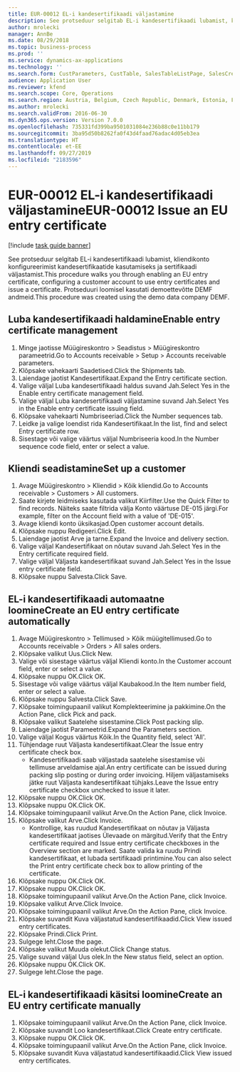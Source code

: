 ```yaml
---
title: EUR-00012 EL-i kandesertifikaadi väljastamine
description: See protseduur selgitab EL-i kandesertifikaadi lubamist, kliendikonto konfigureerimist kandesertifikaatide kasutamiseks ja sertifikaadi väljastamist.
author: mrolecki
manager: AnnBe
ms.date: 08/29/2018
ms.topic: business-process
ms.prod: ''
ms.service: dynamics-ax-applications
ms.technology: ''
ms.search.form: CustParameters, CustTable, SalesTableListPage, SalesCreateOrder, SalesTable, SalesEditLines,  CustInvoiceJournal, CustEntryCertificateJour_W, SrsReportViewerForm
audience: Application User
ms.reviewer: kfend
ms.search.scope: Core, Operations
ms.search.region: Austria, Belgium, Czech Republic, Denmark, Estonia, Finland, France, Germany, Hungary, Ireland, Italy, Latvia, Lithuania, Netherlands, Poland, Spain, Sweden, United Kingdom
ms.author: mrolecki
ms.search.validFrom: 2016-06-30
ms.dyn365.ops.version: Version 7.0.0
ms.openlocfilehash: 735331fd399ba9501031084e236b88c0e11bb179
ms.sourcegitcommit: 3ba95d50b8262fa0f43d4faad76adac4d05eb3ea
ms.translationtype: HT
ms.contentlocale: et-EE
ms.lasthandoff: 09/27/2019
ms.locfileid: "2183596"
---
```

# <a name="eur-00012-issue-an-eu-entry-certificate"></a><span data-ttu-id="c4589-103">EUR-00012 EL-i kandesertifikaadi väljastamine</span><span class="sxs-lookup"><span data-stu-id="c4589-103">EUR-00012 Issue an EU entry certificate</span></span>

[!include [task guide banner](../../includes/task-guide-banner.md)]

<span data-ttu-id="c4589-104">See protseduur selgitab EL-i kandesertifikaadi lubamist, kliendikonto konfigureerimist kandesertifikaatide kasutamiseks ja sertifikaadi väljastamist.</span><span class="sxs-lookup"><span data-stu-id="c4589-104">This procedure walks you through enabling an EU entry certificate, configuring a customer account to use entry certificates and issue a certificate.</span></span> <span data-ttu-id="c4589-105">Protseduuri loomisel kasutati demoettevõtte DEMF andmeid.</span><span class="sxs-lookup"><span data-stu-id="c4589-105">This procedure was created using the demo data company DEMF.</span></span>


## <a name="enable-entry-certificate-management"></a><span data-ttu-id="c4589-106">Luba kandesertifikaadi haldamine</span><span class="sxs-lookup"><span data-stu-id="c4589-106">Enable entry certificate management</span></span>
1. <span data-ttu-id="c4589-107">Minge jaotisse Müügireskontro > Seadistus > Müügireskontro parameetrid.</span><span class="sxs-lookup"><span data-stu-id="c4589-107">Go to Accounts receivable > Setup > Accounts receivable parameters.</span></span>
2. <span data-ttu-id="c4589-108">Klõpsake vahekaarti Saadetised.</span><span class="sxs-lookup"><span data-stu-id="c4589-108">Click the Shipments tab.</span></span>
3. <span data-ttu-id="c4589-109">Laiendage jaotist Kandesertifikaat.</span><span class="sxs-lookup"><span data-stu-id="c4589-109">Expand the Entry certificate section.</span></span>
4. <span data-ttu-id="c4589-110">Valige väljal Luba kandesertifikaadi haldus suvand Jah.</span><span class="sxs-lookup"><span data-stu-id="c4589-110">Select Yes in the Enable entry certificate management field.</span></span>
5. <span data-ttu-id="c4589-111">Valige väljal Luba kandesertifikaadi väljastamine suvand Jah.</span><span class="sxs-lookup"><span data-stu-id="c4589-111">Select Yes in the Enable entry certificate issuing field.</span></span>
6. <span data-ttu-id="c4589-112">Klõpsake vahekaarti Numbriseeriad.</span><span class="sxs-lookup"><span data-stu-id="c4589-112">Click the Number sequences tab.</span></span>
7. <span data-ttu-id="c4589-113">Leidke ja valige loendist rida Kandesertifikaat.</span><span class="sxs-lookup"><span data-stu-id="c4589-113">In the list, find and select Entry certificate row.</span></span>
8. <span data-ttu-id="c4589-114">Sisestage või valige väärtus väljal Numbriseeria kood.</span><span class="sxs-lookup"><span data-stu-id="c4589-114">In the Number sequence code field, enter or select a value.</span></span>

## <a name="set-up-a-customer"></a><span data-ttu-id="c4589-115">Kliendi seadistamine</span><span class="sxs-lookup"><span data-stu-id="c4589-115">Set up a customer</span></span>
1. <span data-ttu-id="c4589-116">Avage Müügireskontro > Kliendid > Kõik kliendid.</span><span class="sxs-lookup"><span data-stu-id="c4589-116">Go to Accounts receivable > Customers > All customers.</span></span>
2. <span data-ttu-id="c4589-117">Saate kirjete leidmiseks kasutada valikut Kiirfilter.</span><span class="sxs-lookup"><span data-stu-id="c4589-117">Use the Quick Filter to find records.</span></span> <span data-ttu-id="c4589-118">Näiteks saate filtrida välja Konto väärtuse DE-015 järgi.</span><span class="sxs-lookup"><span data-stu-id="c4589-118">For example, filter on the Account field with a value of 'DE-015'.</span></span>
3. <span data-ttu-id="c4589-119">Avage kliendi konto üksikasjad.</span><span class="sxs-lookup"><span data-stu-id="c4589-119">Open customer account details.</span></span>
4. <span data-ttu-id="c4589-120">Klõpsake nuppu Redigeeri.</span><span class="sxs-lookup"><span data-stu-id="c4589-120">Click Edit.</span></span>
5. <span data-ttu-id="c4589-121">Laiendage jaotist Arve ja tarne.</span><span class="sxs-lookup"><span data-stu-id="c4589-121">Expand the Invoice and delivery section.</span></span>
6. <span data-ttu-id="c4589-122">Valige väljal Kandesertifikaat on nõutav suvand Jah.</span><span class="sxs-lookup"><span data-stu-id="c4589-122">Select Yes in the Entry certificate required field.</span></span>
7. <span data-ttu-id="c4589-123">Valige väljal Väljasta kandesertifikaat suvand Jah.</span><span class="sxs-lookup"><span data-stu-id="c4589-123">Select Yes in the Issue entry certificate field.</span></span>
8. <span data-ttu-id="c4589-124">Klõpsake nuppu Salvesta.</span><span class="sxs-lookup"><span data-stu-id="c4589-124">Click Save.</span></span>

## <a name="create-an-eu-entry-certificate-automatically"></a><span data-ttu-id="c4589-125">EL-i kandesertifikaadi automaatne loomine</span><span class="sxs-lookup"><span data-stu-id="c4589-125">Create an EU entry certificate automatically</span></span>
1. <span data-ttu-id="c4589-126">Avage Müügireskontro > Tellimused > Kõik müügitellimused.</span><span class="sxs-lookup"><span data-stu-id="c4589-126">Go to Accounts receivable > Orders > All sales orders.</span></span>
2. <span data-ttu-id="c4589-127">Klõpsake valikut Uus.</span><span class="sxs-lookup"><span data-stu-id="c4589-127">Click New.</span></span>
3. <span data-ttu-id="c4589-128">Valige või sisestage väärtus väljal Kliendi konto.</span><span class="sxs-lookup"><span data-stu-id="c4589-128">In the Customer account field, enter or select a value.</span></span>
4. <span data-ttu-id="c4589-129">Klõpsake nuppu OK.</span><span class="sxs-lookup"><span data-stu-id="c4589-129">Click OK.</span></span>
5. <span data-ttu-id="c4589-130">Sisestage või valige väärtus väljal Kaubakood.</span><span class="sxs-lookup"><span data-stu-id="c4589-130">In the Item number field, enter or select a value.</span></span>
6. <span data-ttu-id="c4589-131">Klõpsake nuppu Salvesta.</span><span class="sxs-lookup"><span data-stu-id="c4589-131">Click Save.</span></span>
7. <span data-ttu-id="c4589-132">Klõpsake toimingupaanil valikut Komplekteerimine ja pakkimine.</span><span class="sxs-lookup"><span data-stu-id="c4589-132">On the Action Pane, click Pick and pack.</span></span>
8. <span data-ttu-id="c4589-133">Klõpsake valikut Saatelehe sisestamine.</span><span class="sxs-lookup"><span data-stu-id="c4589-133">Click Post packing slip.</span></span>
9. <span data-ttu-id="c4589-134">Laiendage jaotist Parameetrid.</span><span class="sxs-lookup"><span data-stu-id="c4589-134">Expand the Parameters section.</span></span>
10. <span data-ttu-id="c4589-135">Valige väljal Kogus väärtus Kõik.</span><span class="sxs-lookup"><span data-stu-id="c4589-135">In the Quantity field, select 'All'.</span></span>
11. <span data-ttu-id="c4589-136">Tühjendage ruut Väljasta kandesertifikaat.</span><span class="sxs-lookup"><span data-stu-id="c4589-136">Clear the Issue entry certificate check box.</span></span>
    * <span data-ttu-id="c4589-137">Kandesertifikaadi saab väljastada saatelehe sisestamise või tellimuse arveldamise ajal.</span><span class="sxs-lookup"><span data-stu-id="c4589-137">An entry certificate can be issued during packing slip posting or during order invoicing.</span></span> <span data-ttu-id="c4589-138">Hiljem väljastamiseks jätke ruut Väljasta kandesertifikaat tühjaks.</span><span class="sxs-lookup"><span data-stu-id="c4589-138">Leave the Issue entry certificate checkbox unchecked to issue it later.</span></span>  
12. <span data-ttu-id="c4589-139">Klõpsake nuppu OK.</span><span class="sxs-lookup"><span data-stu-id="c4589-139">Click OK.</span></span>
13. <span data-ttu-id="c4589-140">Klõpsake nuppu OK.</span><span class="sxs-lookup"><span data-stu-id="c4589-140">Click OK.</span></span>
14. <span data-ttu-id="c4589-141">Klõpsake toimingupaanil valikut Arve.</span><span class="sxs-lookup"><span data-stu-id="c4589-141">On the Action Pane, click Invoice.</span></span>
15. <span data-ttu-id="c4589-142">Klõpsake valikut Arve.</span><span class="sxs-lookup"><span data-stu-id="c4589-142">Click Invoice.</span></span>
    * <span data-ttu-id="c4589-143">Kontrollige, kas ruudud Kandesertifikaat on nõutav ja Väljasta kandesertifikaat jaotises Ülevaade on märgitud.</span><span class="sxs-lookup"><span data-stu-id="c4589-143">Verify that the Entry certificate required and Issue entry certificate checkboxes in the Overview section are marked.</span></span>  <span data-ttu-id="c4589-144">Saate valida ka ruudu Prindi kandesertifikaat, et lubada sertifikaadi printimine.</span><span class="sxs-lookup"><span data-stu-id="c4589-144">You can also select the Print entry certificate check box to allow printing of the certificate.</span></span>  
16. <span data-ttu-id="c4589-145">Klõpsake nuppu OK.</span><span class="sxs-lookup"><span data-stu-id="c4589-145">Click OK.</span></span>
17. <span data-ttu-id="c4589-146">Klõpsake nuppu OK.</span><span class="sxs-lookup"><span data-stu-id="c4589-146">Click OK.</span></span>
18. <span data-ttu-id="c4589-147">Klõpsake toimingupaanil valikut Arve.</span><span class="sxs-lookup"><span data-stu-id="c4589-147">On the Action Pane, click Invoice.</span></span>
19. <span data-ttu-id="c4589-148">Klõpsake valikut Arve.</span><span class="sxs-lookup"><span data-stu-id="c4589-148">Click Invoice.</span></span>
20. <span data-ttu-id="c4589-149">Klõpsake toimingupaanil valikut Arve.</span><span class="sxs-lookup"><span data-stu-id="c4589-149">On the Action Pane, click Invoice.</span></span>
21. <span data-ttu-id="c4589-150">Klõpsake suvandit Kuva väljastatud kandesertifikaadid.</span><span class="sxs-lookup"><span data-stu-id="c4589-150">Click View issued entry certificates.</span></span>
22. <span data-ttu-id="c4589-151">Klõpsake Prindi.</span><span class="sxs-lookup"><span data-stu-id="c4589-151">Click Print.</span></span>
23. <span data-ttu-id="c4589-152">Sulgege leht.</span><span class="sxs-lookup"><span data-stu-id="c4589-152">Close the page.</span></span>
24. <span data-ttu-id="c4589-153">Klõpsake valikut Muuda olekut.</span><span class="sxs-lookup"><span data-stu-id="c4589-153">Click Change status.</span></span>
25. <span data-ttu-id="c4589-154">Valige suvand väljal Uus olek.</span><span class="sxs-lookup"><span data-stu-id="c4589-154">In the New status field, select an option.</span></span>
26. <span data-ttu-id="c4589-155">Klõpsake nuppu OK.</span><span class="sxs-lookup"><span data-stu-id="c4589-155">Click OK.</span></span>
27. <span data-ttu-id="c4589-156">Sulgege leht.</span><span class="sxs-lookup"><span data-stu-id="c4589-156">Close the page.</span></span>

## <a name="create-an-eu-entry-certificate-manually"></a><span data-ttu-id="c4589-157">EL-i kandesertifikaadi käsitsi loomine</span><span class="sxs-lookup"><span data-stu-id="c4589-157">Create an EU entry certificate manually</span></span>
1. <span data-ttu-id="c4589-158">Klõpsake toimingupaanil valikut Arve.</span><span class="sxs-lookup"><span data-stu-id="c4589-158">On the Action Pane, click Invoice.</span></span>
2. <span data-ttu-id="c4589-159">Klõpsake suvandit Loo kandesertifikaat.</span><span class="sxs-lookup"><span data-stu-id="c4589-159">Click Create entry certificate.</span></span>
3. <span data-ttu-id="c4589-160">Klõpsake nuppu OK.</span><span class="sxs-lookup"><span data-stu-id="c4589-160">Click OK.</span></span>
4. <span data-ttu-id="c4589-161">Klõpsake toimingupaanil valikut Arve.</span><span class="sxs-lookup"><span data-stu-id="c4589-161">On the Action Pane, click Invoice.</span></span>
5. <span data-ttu-id="c4589-162">Klõpsake suvandit Kuva väljastatud kandesertifikaadid.</span><span class="sxs-lookup"><span data-stu-id="c4589-162">Click View issued entry certificates.</span></span>

